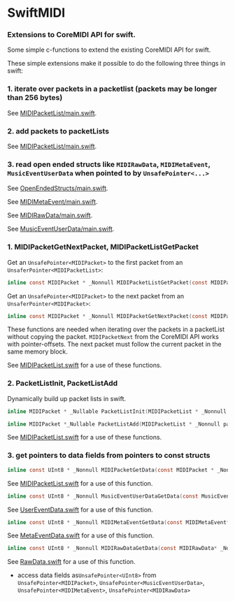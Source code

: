 # SwiftMIDI
### Extensions to CoreMIDI API for swift.

Some simple c-functions to extend the existing CoreMIDI API for swift.

These simple extensions make it possible to do the following three things in swift:

### 1. iterate over packets in a packetlist (packets may be longer than 256 bytes)

See [MIDIPacketList/main.swift](MIDIPacketList/main.swift).
  
### 2. add packets to packetLists

See [MIDIPacketList/main.swift](MIDIPacketList/main.swift).
  
### 3. read open ended structs like `MIDIRawData`, `MIDIMetaEvent`, `MusicEventUserData` when pointed to by `UnsafePointer<...>`

See [OpenEndedStructs/main.swift](OpenEndedStructs/main.swift).
  
See [MIDIMetaEvent/main.swift](MIDIMetaEvent/main.swift).
  
See [MIDIRawData/main.swift](MIDIRawData/main.swift).
  
See [MusicEventUserData/main.swift](MusicEventUserData/main.swift).

### 1. MIDIPacketGetNextPacket, MIDIPacketListGetPacket

Get an `UnsafePointer<MIDIPacket>` to the first packet from an `UnsaferPointer<MIDIPacketList>`:
```c
inline const MIDIPacket * _Nonnull MIDIPacketListGetPacket(const MIDIPacketList * _Nonnull packetList);
```

Get an `UnsafePointer<MIDIPacket>` to the next packet from an `UnsaferPointer<MIDIPacket>`:
```c
inline const MIDIPacket * _Nonnull MIDIPacketGetNextPacket(const MIDIPacket * _Nonnull packet);
```

These functions are needed when iterating over the packets in a packetList without copying the packet.
`MIDIPacketNext` from the CoreMIDI API works with pointer-offsets. The next packet must follow the current packet in the same memory block.

See [MIDIPacketList.swift](Common/MIDIPacketList.swift) for a use of these functions.

### 2. PacketListInit, PacketListAdd
Dynamically build up packet lists in swift.
```c
inline MIDIPacket * _Nullable PacketListInit(MIDIPacketList * _Nonnull packetList);
```

```c
inline MIDIPacket *_Nullable PacketListAdd(MIDIPacketList * _Nonnull packetList, ByteCount listSize, MIDIPacket *_Nullable currentPacket, MIDITimeStamp timeStamp, ByteCount dataSize, const Byte * _Nonnull data);

```


See [MIDIPacketList.swift](Common/MIDIPacketList.swift) for a use of these functions.

### 3. get pointers to data fields from pointers to const structs

```c
inline const UInt8 * _Nonnull MIDIPacketGetData(const MIDIPacket * _Nonnull packet);
```
See [MIDIPacketList.swift](Common/MIDIPacketList.swift) for a use of this function.

```c
inline const UInt8 * _Nonnull MusicEventUserDataGetData(const MusicEventUserData* _Nonnull  event);
```
See [UserEventData.swift](Common/UserEventData.swift) for a use of this function.

```c
inline const UInt8 * _Nonnull MIDIMetaEventGetData(const MIDIMetaEvent* _Nonnull  event);
```
See [MetaEventData.swift](Common/MetaEventData.swift) for a use of this function.

```c
inline const UInt8 * _Nonnull MIDIRawDataGetData(const MIDIRawData* _Nonnull  data);
```
See [RawData.swift](Common/RawData.swift) for a use of this function.


- access data fields as`UnsafePointer<UInt8>` from `UnsafePointer<MIDIPacket>`, `UnsafePointer<MusicEventUserData>`, `UnsafePointer<MIDIMetaEvent>`, `UnsafePointer<MIDIRawData>`



 
